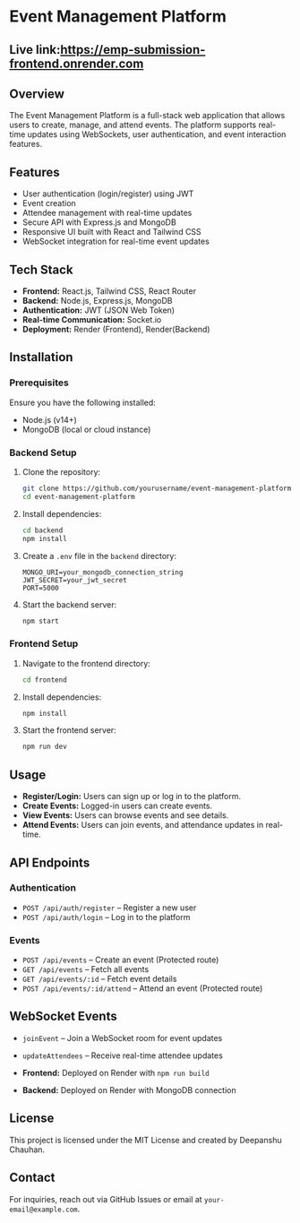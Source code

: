 # Event Management Platform

## Live link:https://emp-submission-frontend.onrender.com

## Overview
The Event Management Platform is a full-stack web application that allows users to create, manage, and attend events. The platform supports real-time updates using WebSockets, user authentication, and event interaction features.

## Features
- User authentication (login/register) using JWT
- Event creation
- Attendee management with real-time updates
- Secure API with Express.js and MongoDB
- Responsive UI built with React and Tailwind CSS
- WebSocket integration for real-time event updates

## Tech Stack
- **Frontend:** React.js, Tailwind CSS, React Router
- **Backend:** Node.js, Express.js, MongoDB
- **Authentication:** JWT (JSON Web Token)
- **Real-time Communication:** Socket.io
- **Deployment:** Render (Frontend), Render(Backend)

## Installation

### Prerequisites
Ensure you have the following installed:
- Node.js (v14+)
- MongoDB (local or cloud instance)

### Backend Setup
1. Clone the repository:
   ```sh
   git clone https://github.com/yourusername/event-management-platform.git
   cd event-management-platform
   ```
2. Install dependencies:
   ```sh
   cd backend
   npm install
   ```
3. Create a `.env` file in the `backend` directory:
   ```env
   MONGO_URI=your_mongodb_connection_string
   JWT_SECRET=your_jwt_secret
   PORT=5000
   ```
4. Start the backend server:
   ```sh
   npm start
   ```

### Frontend Setup
1. Navigate to the frontend directory:
   ```sh
   cd frontend
   ```
2. Install dependencies:
   ```sh
   npm install
   ```
3. Start the frontend server:
   ```sh
   npm run dev
   ```

## Usage
- **Register/Login:** Users can sign up or log in to the platform.
- **Create Events:** Logged-in users can create events.
- **View Events:** Users can browse events and see details.
- **Attend Events:** Users can join events, and attendance updates in real-time.

## API Endpoints
### Authentication
- `POST /api/auth/register` – Register a new user
- `POST /api/auth/login` – Log in to the platform

### Events
- `POST /api/events` – Create an event (Protected route)
- `GET /api/events` – Fetch all events
- `GET /api/events/:id` – Fetch event details
- `POST /api/events/:id/attend` – Attend an event (Protected route)

## WebSocket Events
- `joinEvent` – Join a WebSocket room for event updates
- `updateAttendees` – Receive real-time attendee updates

- **Frontend:** Deployed on Render with `npm run build`
- **Backend:** Deployed on Render with MongoDB connection


## License
This project is licensed under the MIT License and created by Deepanshu Chauhan.

## Contact
For inquiries, reach out via GitHub Issues or email at `your-email@example.com`.

